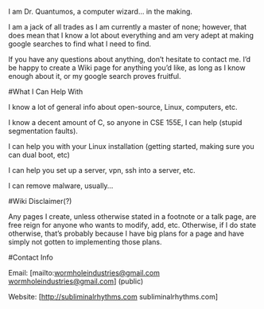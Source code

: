 I am Dr. Quantumos, a computer wizard… in the making.

I am a jack of all trades as I am currently a master of none; however,
that does mean that I know a lot about everything and am very adept at
making google searches to find what I need to find.

If you have any questions about anything, don’t hesitate to contact me.
I’d be happy to create a Wiki page for anything you’d like, as long as I
know enough about it, or my google search proves fruitful.

\#What I Can Help With

I know a lot of general info about open-source, Linux, computers, etc.

I know a decent amount of C, so anyone in CSE 155E, I can help (stupid
segmentation faults).

I can help you with your Linux installation (getting started, making
sure you can dual boot, etc)

I can help you set up a server, vpn, ssh into a server, etc.

I can remove malware, usually…

\#Wiki Disclaimer(?)

Any pages I create, unless otherwise stated in a footnote or a talk
page, are free reign for anyone who wants to modify, add, etc.
Otherwise, if I do state otherwise, that’s probably because I have big
plans for a page and have simply not gotten to implementing those plans.

\#Contact Info

Email: \[mailto:wormholeindustries@gmail.com
wormholeindustries@gmail.com\] (public)

Website: \[http://subliminalrhythms.com subliminalrhythms.com\]
